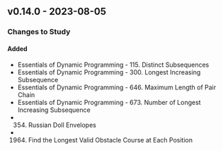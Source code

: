 ## v0.14.0 - 2023-08-05

### Changes to Study

#### Added

* Essentials of Dynamic Programming - 115. Distinct Subsequences
* Essentials of Dynamic Programming  - 300. Longest Increasing Subsequence
* Essentials of Dynamic Programming - 646. Maximum Length of Pair Chain
* Essentials of Dynamic Programming - 673. Number of Longest Increasing Subsequence
* 354. Russian Doll Envelopes
* 1964. Find the Longest Valid Obstacle Course at Each Position
